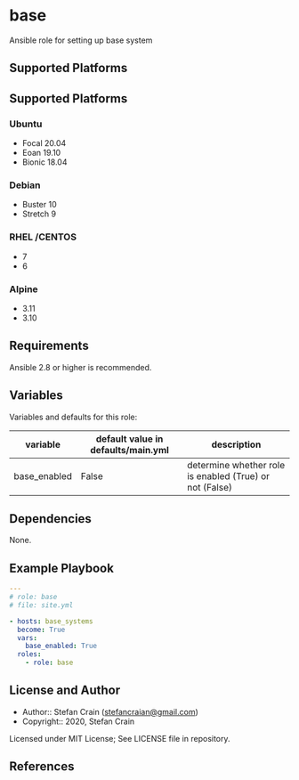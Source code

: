 # base

Ansible role for setting up base system

## Supported Platforms

## Supported Platforms

### Ubuntu

- Focal 20.04
- Eoan 19.10
- Bionic 18.04

### Debian

- Buster 10
- Stretch 9

### RHEL /CENTOS

- 7
- 6

### Alpine

- 3.11
- 3.10

## Requirements

Ansible 2.8 or higher is recommended.

## Variables

Variables and defaults for this role:

| variable     | default value in defaults/main.yml | description                                             |
| ------------ | ---------------------------------- | ------------------------------------------------------- |
| base_enabled | False                              | determine whether role is enabled (True) or not (False) |

## Dependencies

None.

## Example Playbook

```yaml
---
# role: base
# file: site.yml

- hosts: base_systems
  become: True
  vars:
    base_enabled: True
  roles:
    - role: base
```

## License and Author

- Author:: Stefan Crain (<stefancraian@gmail.com>)
- Copyright:: 2020, Stefan Crain

Licensed under MIT License;
See LICENSE file in repository.

## References
